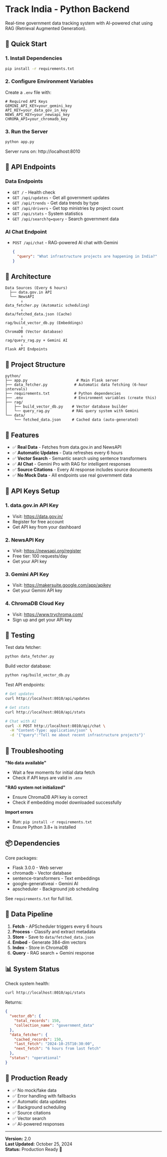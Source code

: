 # Track India - Python Backend

Real-time government data tracking system with AI-powered chat using RAG (Retrieval Augmented Generation).

## 🚀 Quick Start

### 1. Install Dependencies

```bash
pip install -r requirements.txt
```

### 2. Configure Environment Variables

Create a `.env` file with:

```env
# Required API Keys
GEMINI_API_KEY=your_gemini_key
API_KEY=your_data_gov_in_key
NEWS_API_KEY=your_newsapi_key
CHROMA_API=your_chromadb_key
```

### 3. Run the Server

```bash
python app.py
```

Server runs on: http://localhost:8010

## 📡 API Endpoints

### Data Endpoints

- `GET /` - Health check
- `GET /api/updates` - Get all government updates
- `GET /api/trends` - Get data trends by type
- `GET /api/drivers` - Get top ministries by project count
- `GET /api/stats` - System statistics
- `GET /api/search?q=query` - Search government data

### AI Chat Endpoint

- `POST /api/chat` - RAG-powered AI chat with Gemini
  ```json
  {
    "query": "What infrastructure projects are happening in India?"
  }
  ```

## 🔧 Architecture

```
Data Sources (Every 6 hours)
  ├── data.gov.in API
  └── NewsAPI
       ↓
data_fetcher.py (Automatic scheduling)
       ↓
data/fetched_data.json (Cache)
       ↓
rag/build_vector_db.py (Embeddings)
       ↓
ChromaDB (Vector database)
       ↓
rag/query_rag.py + Gemini AI
       ↓
Flask API Endpoints
```

## 📁 Project Structure

```
python/
├── app.py                      # Main Flask server
├── data_fetcher.py            # Automatic data fetching (6-hour intervals)
├── requirements.txt           # Python dependencies
├── .env                       # Environment variables (create this)
├── rag/
│   ├── build_vector_db.py    # Vector database builder
│   └── query_rag.py          # RAG query system with Gemini
└── data/
    └── fetched_data.json     # Cached data (auto-generated)
```

## 🎯 Features

- ✅ **Real Data** - Fetches from data.gov.in and NewsAPI
- ✅ **Automatic Updates** - Data refreshes every 6 hours
- ✅ **Vector Search** - Semantic search using sentence transformers
- ✅ **AI Chat** - Gemini Pro with RAG for intelligent responses
- ✅ **Source Citations** - Every AI response includes source documents
- ✅ **No Mock Data** - All endpoints use real government data

## 🔑 API Keys Setup

### 1. data.gov.in API Key

- Visit: https://data.gov.in/
- Register for free account
- Get API key from your dashboard

### 2. NewsAPI Key

- Visit: https://newsapi.org/register
- Free tier: 100 requests/day
- Get your API key

### 3. Gemini API Key

- Visit: https://makersuite.google.com/app/apikey
- Get your Gemini API key

### 4. ChromaDB Cloud Key

- Visit: https://www.trychroma.com/
- Sign up and get your API key

## 🧪 Testing

Test data fetcher:

```bash
python data_fetcher.py
```

Build vector database:

```bash
python rag/build_vector_db.py
```

Test API endpoints:

```bash
# Get updates
curl http://localhost:8010/api/updates

# Get stats
curl http://localhost:8010/api/stats

# Chat with AI
curl -X POST http://localhost:8010/api/chat \
  -H "Content-Type: application/json" \
  -d '{"query":"Tell me about recent infrastructure projects"}'
```

## 🐛 Troubleshooting

**"No data available"**

- Wait a few moments for initial data fetch
- Check if API keys are valid in `.env`

**"RAG system not initialized"**

- Ensure ChromaDB API key is correct
- Check if embedding model downloaded successfully

**Import errors**

- Run: `pip install -r requirements.txt`
- Ensure Python 3.8+ is installed

## 📦 Dependencies

Core packages:

- Flask 3.0.0 - Web server
- chromadb - Vector database
- sentence-transformers - Text embeddings
- google-generativeai - Gemini AI
- apscheduler - Background job scheduling

See `requirements.txt` for full list.

## 🔄 Data Pipeline

1. **Fetch** - APScheduler triggers every 6 hours
2. **Process** - Classify and extract metadata
3. **Store** - Save to `data/fetched_data.json`
4. **Embed** - Generate 384-dim vectors
5. **Index** - Store in ChromaDB
6. **Query** - RAG search + Gemini response

## 📊 System Status

Check system health:

```bash
curl http://localhost:8010/api/stats
```

Returns:

```json
{
  "vector_db": {
    "total_records": 150,
    "collection_name": "government_data"
  },
  "data_fetcher": {
    "cached_records": 150,
    "last_fetch": "2024-10-25T10:30:00",
    "next_fetch": "6 hours from last fetch"
  },
  "status": "operational"
}
```

## 🎉 Production Ready

- ✅ No mock/fake data
- ✅ Error handling with fallbacks
- ✅ Automatic data updates
- ✅ Background scheduling
- ✅ Source citations
- ✅ Vector search
- ✅ AI-powered responses

---

**Version:** 2.0  
**Last Updated:** October 25, 2024  
**Status:** Production Ready 🚀
